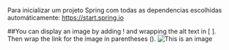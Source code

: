  Para inicializar um projeto Spring com todas as dependencias escolhidas automáticamente: https://start.spring.io
 
 ##You can display an image by adding ! and wrapping the alt text in [ ]. Then wrap the link for the image in parentheses ().
![This is an image]([https://myoctocat.com/assets/images/base-octocat.svg](https://myoctocat.com/gallery/))

